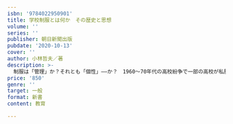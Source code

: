 ```yaml
---
isbn: '9784022950901'
title: 学校制服とは何か　その歴史と思想
volume: ''
series: ''
publisher: 朝日新聞出版
pubdate: '2020-10-13'
cover: ''
author: 小林哲夫／著
description: >-
  制服は「管理」か？それとも「個性」――か？　1960～70年代の高校紛争で一部の高校が私服化された。その後、80年代のツッパリブームや90～2000年代のコギャルブームなどで、生徒は校則に反発し服装の自由を求める傾向があった。しかし、昨今では私服の高校が制服化したり、制服における適度に厳しい校則が学校の「売り」になったりするなど、むしろ自ら管理を求めている風潮さえみられる。これは保守化する日本社会の表れなのだろうか？　それとも、多様化する制服そのものが「個性」なのだろうか？　時代とともに変わる「学校制服」の水脈を辿り、現代日本の姿を浮き彫りにする。
price: '850'
genre: ''
target: 一般
format: 新書
content: 教育

---
```

